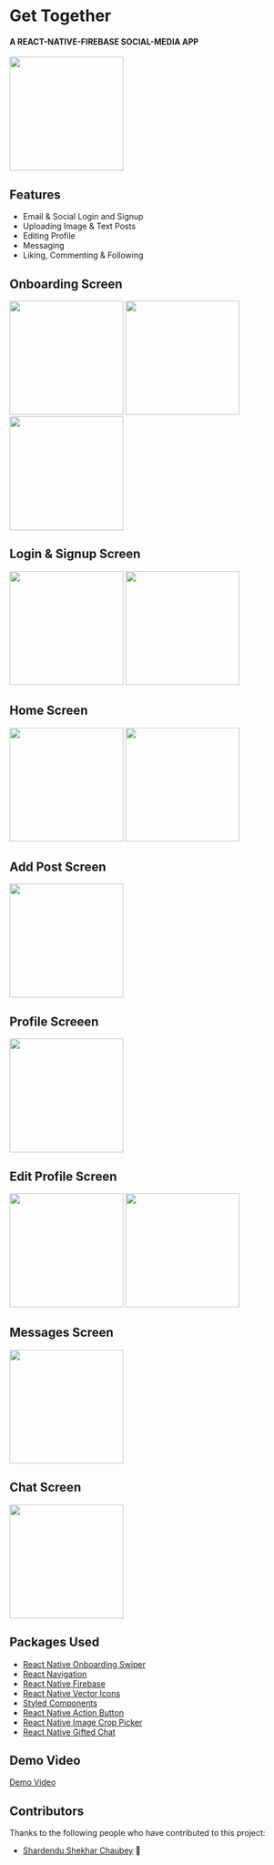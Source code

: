
# Get Together

#### A REACT-NATIVE-FIREBASE SOCIAL-MEDIA APP

<img src="https://github.com/ayushg03/gettogether/blob/master/assets/rn-social-logo.png" width="200" />

## Features

- Email & Social Login and Signup
- Uploading Image & Text Posts
- Editing Profile
- Messaging
- Liking, Commenting & Following

## Onboarding Screen

<img src="https://github.com/ayushg03/gettogether/blob/master/assets/Picture1.png" width="200" display="inline" />
<img src="https://github.com/ayushg03/gettogether/blob/master/assets/Picture2.png" width="200" display="inline"/>
<img src="https://github.com/ayushg03/gettogether/blob/master/assets/Picture3.png" width="200" display="inline" />


## Login & Signup Screen
<img src="https://github.com/ayushg03/gettogether/blob/master/assets/Picture4.png" width="200" display="inline" />
<img src="https://github.com/ayushg03/gettogether/blob/master/assets/Picture5.png" width="200" display="inline"/>

## Home Screen
<img src="https://github.com/ayushg03/gettogether/blob/master/assets/Picture6.png" width="200" display="inline" />
<img src="https://github.com/ayushg03/gettogether/blob/master/assets/Picture7.png" width="200" display="inline"/>


## Add Post Screen
<img src="https://github.com/ayushg03/gettogether/blob/master/assets/Picture8.png" width="200" display="inline" />


## Profile Screeen
<img src="https://github.com/ayushg03/gettogether/blob/master/assets/Picture9.png" width="200" display="inline" />

## Edit Profile Screen
<img src="https://github.com/ayushg03/gettogether/blob/master/assets/Picture10.png" width="200" display="inline" />
<img src="https://github.com/ayushg03/gettogether/blob/master/assets/Picture11.png" width="200" display="inline" />

## Messages Screen
<img src="https://github.com/ayushg03/gettogether/blob/master/assets/Picture12.png" width="200" display="inline" />


## Chat Screen
<img src="https://github.com/ayushg03/gettogether/blob/master/assets/Picture13.png" width="200" display="inline" />



## Packages Used

 - [React Native Onboarding Swiper](https://github.com/jfilter/react-native-onboarding-swiper)
 - [React Navigation](https://reactnavigation.org/)
 - [React Native Firebase ](https://rnfirebase.io/)
 - [React Native Vector Icons](https://github.com/oblador/react-native-vector-icons)
 - [Styled Components](https://styled-components.com/)
 - [React Native Action Button ](https://github.com/mastermoo/react-native-action-button)
 - [React Native Image Crop Picker](https://github.com/ivpusic/react-native-image-crop-picker)
 - [React Native Gifted Chat ](https://github.com/FaridSafi/react-native-gifted-chat)



## Demo Video
[Demo Video](https://drive.google.com/file/d/1_1ET_AE63woYhzH6t1kR0kOy-y0Igkvx/view?usp=share_link)
  

## Contributors

Thanks to the following people who have contributed to this project:

* [Shardendu Shekhar Chaubey](https://github.com/Shardy30) 📖
